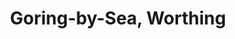 ---
title: Goring-by-Sea, Worthing
url: /goring-by-sea-worthing/
latitude: 50.823
longitude: -0.424
---